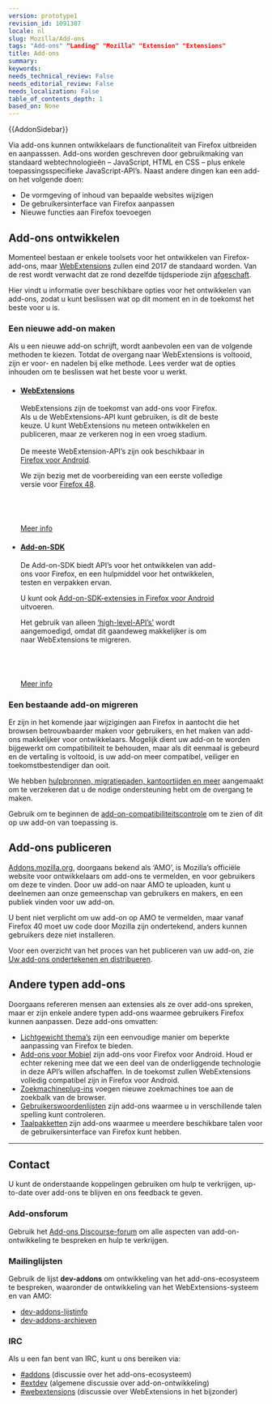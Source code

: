 ```yaml
---
version: prototype1
revision_id: 1091307
locale: nl
slug: Mozilla/Add-ons
tags: "Add-ons" "Landing" "Mozilla" "Extension" "Extensions"
title: Add-ons
summary: 
keywords: 
needs_technical_review: False
needs_editorial_review: False
needs_localization: False
table_of_contents_depth: 1
based_on: None
---
```

<div>{{AddonSidebar}}</div>

<p><span class="seoSummary">Via add-ons kunnen ontwikkelaars de functionaliteit van Firefox uitbreiden en aanpasssen.</span> Add-ons worden geschreven door gebruikmaking van standaard webtechnologieën – JavaScript, HTML en CSS – plus enkele toepassingsspecifieke JavaScript-API’s. Naast andere dingen kan een add-on het volgende doen:</p>

<ul>
 <li>De vormgeving of inhoud van bepaalde websites wijzigen</li>
 <li>De gebruikersinterface van Firefox aanpassen</li>
 <li>Nieuwe functies aan Firefox toevoegen</li>
</ul>

<h2 id="Developing_add-ons">Add-ons ontwikkelen</h2>

<p>Momenteel bestaan er enkele toolsets voor het ontwikkelen van Firefox-add-ons, maar <a href="/Add-ons/WebExtensions">WebExtensions</a> zullen eind 2017 de standaard worden. Van de rest wordt verwacht dat ze rond dezelfde tijdsperiode zijn <a href="/Add-ons/Overlay_Extensions">afgeschaft</a>.</p>

<p>Hier vindt u informatie over beschikbare opties voor het ontwikkelen van add-ons, zodat u kunt beslissen wat op dit moment en in de toekomst het beste voor u is.</p>

<h3 id="Create_a_New_Add-on">Een nieuwe add-on maken</h3>

<p>Als u een nieuwe add-on schrijft, wordt aanbevolen een van de volgende methoden te kiezen. Totdat de overgang naar WebExtensions is voltooid, zijn er voor- en nadelen bij elke methode. Lees verder wat de opties inhouden om te beslissen wat het beste voor u werkt.</p>

<ul class="card-grid">
 <li style="position: relative; max-width: 400px;">
  <div style="margin-bottom: 70px;">
  <h4 id="WebExtensions"><a href="/Add-ons/WebExtensions">WebExtensions</a></h4>

  <p>WebExtensions zijn de toekomst van add-ons voor Firefox. Als u de WebExtensions-API kunt gebruiken, is dit de beste keuze. U kunt WebExtensions nu meteen ontwikkelen en publiceren, maar ze verkeren nog in een vroeg stadium.<br />
   <br />
   De meeste WebExtension-API’s zijn ook beschikbaar in <a href="/Add-ons/WebExtensions/Browser_support_for_JavaScript_APIs">Firefox voor Android</a>.</p>

  <p>We zijn bezig met de voorbereiding van een eerste volledige versie voor <a href="https://wiki.mozilla.org/RapidRelease/Calendar">Firefox 48</a>.</p>
  </div>
  <a class="card-grid-button" href="/Add-ons/WebExtensions">Meer info</a></li>
 <li style="position: relative; max-width: 400px;">
  <div style="margin-bottom: 70px;">
  <h4 id="Add-on_SDK"><a href="/Add-ons/SDK">Add-on-SDK</a></h4>

  <p>De Add-on-SDK biedt API’s voor het ontwikkelen van add-ons voor Firefox, en een hulpmiddel voor het ontwikkelen, testen en verpakken ervan.</p>

  <p>U kunt ook <a href="/Add-ons/SDK/Tutorials/Mobile_development">Add-on-SDK-extensies in Firefox voor Android</a> uitvoeren.</p>

  <p>Het gebruik van alleen <a href="/Add-ons/SDK/High-Level_APIs">‘high-level-API’s’</a> wordt aangemoedigd, omdat dit gaandeweg makkelijker is om naar WebExtensions te migreren.</p>
  </div>
  <a class="card-grid-button" href="/Add-ons/SDK">Meer info</a></li>
</ul>

<h3 id="Migrate_an_Existing_Add-on">Een bestaande add-on migreren</h3>

<p>Er zijn in het komende jaar wijzigingen aan Firefox in aantocht die het browsen betrouwbaarder maken voor gebruikers, en het maken van add-ons makkelijker voor ontwikkelaars. Mogelijk dient uw add-on te worden bijgewerkt om compatibiliteit te behouden, maar als dit eenmaal is gebeurd en de vertaling is voltooid, is uw add-on meer compatibel, veiliger en toekomstbestendiger dan ooit.</p>

<p>We hebben <a href="https://wiki.mozilla.org/Add-ons/developer/communication">hulpbronnen, migratiepaden, kantoortijden en meer</a> aangemaakt om te verzekeren dat u de nodige ondersteuning hebt om de overgang te maken.</p>

<p>Gebruik om te beginnen de <a href="https://compatibility-lookup.services.mozilla.com/">add-on-compatibiliteitscontrole</a> om te zien of dit op uw add-on van toepassing is.</p>

<h2 id="Publishing_add-ons">Add-ons publiceren</h2>

<p><a href="https://addons.mozilla.org">Addons.mozilla.org</a>, doorgaans bekend als ‘AMO’, is Mozilla’s officiële website voor ontwikkelaars om add-ons te vermelden, en voor gebruikers om deze te vinden. Door uw add-on naar AMO te uploaden, kunt u deelnemen aan onze gemeenschap van gebruikers en makers, en een publiek vinden voor uw add-on.</p>

<p>U bent niet verplicht om uw add-on op AMO te vermelden, maar vanaf Firefox 40 moet uw code door Mozilla zijn ondertekend, anders kunnen gebruikers deze niet installeren.</p>

<p>Voor een overzicht van het proces van het publiceren van uw add-on, zie <a href="https://developer.mozilla.org/Add-ons/Distribution">Uw add-ons ondertekenen en distribueren</a>.</p>

<h2 id="Other_types_of_add-ons">Andere typen add-ons</h2>

<p>Doorgaans refereren mensen aan extensies als ze over add-ons spreken, maar er zijn enkele andere typen add-ons waarmee gebruikers Firefox kunnen aanpassen. Deze add-ons omvatten:</p>

<ul>
 <li><a href="https://developer.mozilla.org/Add-ons/Themes/Background">Lichtgewicht thema’s</a> zijn een eenvoudige manier om beperkte aanpassing van Firefox te bieden.</li>
 <li><a href="/Add-ons/Firefox_for_Android">Add-ons voor Mobiel</a> zijn add-ons voor Firefox voor Android. Houd er echter rekening mee dat we een deel van de onderliggende technologie in deze API’s willen afschaffen. In de toekomst zullen WebExtensions volledig compatibel zijn in Firefox voor Android.</li>
 <li><a href="/nl/docs/Creating_OpenSearch_plugins_for_Firefox">Zoekmachineplug-ins</a> voegen nieuwe zoekmachines toe aan de zoekbalk van de browser.</li>
 <li><a href="/docs/Mozilla/Creating_a_spell_check_dictionary_add-on">Gebruikerswoordenlijsten</a> zijn add-ons waarmee u in verschillende talen spelling kunt controleren.</li>
 <li><a href="https://support.mozilla.org/kb/use-firefox-interface-other-languages-language-pack">Taalpakketten</a> zijn add-ons waarmee u meerdere beschikbare talen voor de gebruikersinterface van Firefox kunt hebben.</li>
</ul>

<hr />
<h2 id="Contact_us">Contact</h2>

<p>U kunt de onderstaande koppelingen gebruiken om hulp te verkrijgen, up-to-date over add-ons te blijven en ons feedback te geven.</p>

<h3 id="Add-ons_forum">Add-onsforum</h3>

<p>Gebruik het <a href="https://discourse.mozilla-community.org/c/add-ons">Add-ons Discourse-forum</a> om alle aspecten van add-on-ontwikkeling te bespreken en hulp te verkrijgen.</p>

<h3 id="Mailing_lists">Mailinglijsten</h3>

<p>Gebruik de lijst <strong>dev-addons</strong> om ontwikkeling van het add-ons-ecosysteem te bespreken, waaronder de ontwikkeling van het WebExtensions-systeem en van AMO:</p>

<ul>
 <li><a href="https://mail.mozilla.org/listinfo/dev-addons">dev-addons-lijstinfo</a></li>
 <li><a href="https://mail.mozilla.org/pipermail/dev-addons/">dev-addons-archieven</a></li>
</ul>

<h3 id="IRC">IRC</h3>

<p>Als u een fan bent van IRC, kunt u ons bereiken via:</p>

<ul>
 <li><a href="irc://irc.mozilla.org/addons">#addons</a> (discussie over het add-ons-ecosysteem)</li>
 <li><a href="irc://irc.mozilla.org/extdev">#extdev</a> (algemene discussie over add-on-ontwikkeling)</li>
 <li><a href="irc://irc.mozilla.org/webextensions">#webextensions</a> (discussie over WebExtensions in het bijzonder)</li>
</ul>


